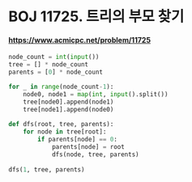 # BOJ 11725. 트리의 부모 찾기
#### https://www.acmicpc.net/problem/11725


```python
node_count = int(input())
tree = [] * node_count
parents = [0] * node_count

for _ in range(node_count-1):
    node0, node1 = map(int, input().split())
    tree[node0].append(node1)
    tree[node1].append(node0)
    
def dfs(root, tree, parents):
    for node in tree[root]:
        if parents[node] == 0:
            parents[node] = root
            dfs(node, tree, parents)
            
dfs(1, tree, parents)
```